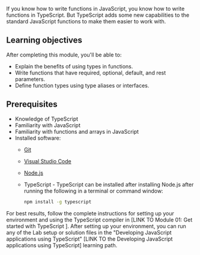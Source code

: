 If you know how to write functions in JavaScript, you know how to write functions in TypeScript. But TypeScript adds some new capabilities to the standard JavaScript functions to make them easier to work with.

## Learning objectives

After completing this module, you'll be able to:

- Explain the benefits of using types in functions.
- Write functions that have required, optional, default, and rest parameters.
- Define function types using type aliases or interfaces.

## Prerequisites

- Knowledge of TypeScript
- Familiarity with JavaScript
- Familiarity with functions and arrays in JavaScript
- Installed software:
  - [Git](https://git-scm.com/)
  - [Visual Studio Code](https://code.visualstudio.com)
  - [Node.js](https://nodejs.org/)
  - TypeScript - TypeScript can be installed after installing Node.js after running the following in a terminal or command window:

      ```bash
      npm install -g typescript
      ```

For best results, follow the complete instructions for setting up your environment and using the TypeScript compiler in [LINK TO Module 01: Get started with TypeScript ]. After setting up your environment, you can run any of the Lab setup or solution files in the "Developing JavaScript applications using TypeScript" [LINK TO the Developing JavaScript applications using TypeScript] learning path.
